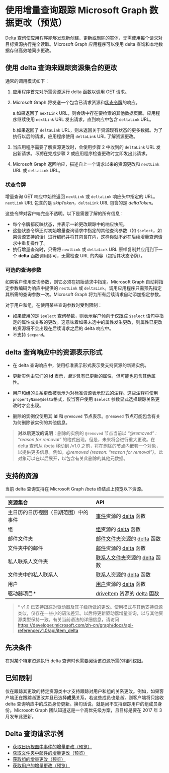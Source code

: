 #  <a name="use-delta-query-to-track-changes-in-microsoft-graph-data-preview"></a>使用增量查询跟踪 Microsoft Graph 数据更改（预览）

Delta 查询使应用程序能够发现新创建、更新或删除的实体，无需使用每个请求对目标资源执行完全读取。Microsoft Graph 应用程序可以使用 delta 查询和本地数据存储高效地同步更改。

## <a name="use-delta-query-to-track-changes-in-a-resource-collection"></a>使用 delta 查询来跟踪资源集合的更改

通常的调用模式如下：

1.  应用程序首先对所需资源运行 delta 函数以调用 GET 请求。
2.  Microsoft Graph 将发送一个包含已请求资源和[状态令牌](#state-tokens)的响应。

     a.如果返回了 `nextLink` URL，则会话中存在要检索的其他数据页面。应用程序继续使用 `nextLink` URL 发出请求，直到响应中包含 `deltaLink` URL。

     b.如果返回了 `deltaLink` URL，则未返回关于资源现有状态的更多数据。为了执行以后的请求，应用程序使用 `deltaLink` URL 了解资源更改。
     
3.  当应用程序需要了解资源更改时，会使用步骤 2 中收到的 `deltaLink` URL 发出新请求。*可能*在完成步骤 2 或应用程序检查更改时立即发出此请求。
4.  Microsoft Graph 返回响应，描述自上一个请求以来的资源更改和 `nextLink` URL 或 `deltaLink` URL。

### <a name="state-tokens"></a>状态令牌

增量查询 GET 响应中始终返回 `nextLink` 或 `deltaLink` 响应头中指定的 URL。`nextLink` URL 包含的是 _skipToken_，`deltaLink` URL 包含的是 _deltaToken_。 

这些令牌对客户端完全不透明。以下是需要了解的所有信息：

- 每个令牌都反映状态，并表示一轮更改跟踪中的响应快照。 
- 这些状态令牌还对初始增量查询请求中指定的其他查询参数（如 `$select`，如果资源支持的话）进行编码并将其包含在内，这样你就不必在后续增量查询请求中重复操作了。
- 执行增量查询时，只需将 `nextLink` 或 `deltaLink` URL 原样复制并应用到下一个 **delta** 函数调用即可，无需检查 URL 的内容（包括其状态令牌）。


### <a name="optional-query-parameters"></a>可选的查询参数

如果客户使用查询参数，则它必须在初始请求中指定。Microsoft Graph 自动将指定参数编码为响应中提供的 `nextLink` 或 `deltaLink`。调用应用程序只需预先指定其所需的查询参数一次。Microsoft Graph 将为所有后续请求自动添加指定参数。

对于用户和组，在使用某些查询参数时受到限制：

-   如果使用的是 `$select` 查询参数，则表示客户倾向于仅跟踪 `$select` 语句中指定的属性或关系的更改。这意味着如果未选中的属性发生更改，则属性已更改的资源将不会出现在后续请求之后的 delta 响应中。
-   不支持 `$expand`。

## <a name="resource-representation-in-the-delta-query-response"></a>delta 查询响应中的资源表示形式

-   在 delta 查询响应中，使用标准表示形式表示受支持资源的新建实例。

-   更新实例由它们的 **id** 表示，*至少*具有已更新的属性，但可能也包含其他属性。

-   用户和组的关系更改被表示为对标准资源表示形式的注释。这些注释将使用 `propertyName@delta`格式，仅当客户使用 `$select` 参数显式选择跟踪关系更改时才会出现。

-   删除的实例仅使用其 **id** 和 `@removed` 节点表示。`@removed` 节点可能包含有关为何删除该实例的其他信息。

> **对以后更改的说明**：删除的实例的 `@removed` 节点当前以 *“@removed” : “reason for removal”* 的格式出现。但是，未来将会进行重大更改。在 delta 查询从 /beta 移动到 /v1.0 之前，将在删除的节点内嵌套一个对象，以提供更多信息。例如，*@removed {reason: “reason for removal”}*。此对象可以在以后展开，以包含有关此删除的其他元数据。

## <a name="supported-resources"></a>支持的资源

当前 delta 查询支持在 Microsoft Graph /beta 终结点上预览以下资源。

| **资源集合** | **API** |
|:------ | :------ |
| 主日历的日历视图（日期范围）中的事件 | [事件](../api-reference/beta/resources/event.md)资源的 [delta](../api-reference/beta/api/event_delta.md) 函数 |
| 组 | [组](../api-reference/beta/resources/group.md)资源的 [delta](../api-reference/beta/api/group_delta.md) 函数 |
| 邮件文件夹 | [邮件文件夹](../api-reference/beta/resources/mailFolder.md)资源的 [delta](../api-reference/beta/api/mailfolder_delta.md) 函数 |
| 文件夹中的邮件 | [邮件](../api-reference/beta/resources/message.md)资源的 [delta](../api-reference/beta/api/message_delta.md) 函数 | 
| 私人联系人文件夹 | [联系人文件夹](../api-reference/beta/resources/contactfolder.md)资源的 [delta](../api-reference/beta/api/contactfolder_delta.md) 函数 |
| 文件夹中的私人联系人 | [联系人](../api-reference/beta/resources/contact.md)资源的 [delta](../api-reference/beta/api/contact_delta.md) 函数 |
| 用户 | [用户](../api-reference/beta/resources/user.md)资源的 [delta](../api-reference/beta/api/user_delta.md) 函数 | 
| 驱动器项目\* | [driveItem](../api-reference/beta/resources/driveItem.md) 资源的 [delta](../api-reference/beta/api/item_delta.md) 函数 |


> \* v1.0 已支持跟踪对驱动器及其子级所做的更改。使用模式与其他支持资源类似，仅存在一些小的语法差异。以后将更新驱动器增量查询，以与其他资源类型保持一致。有关当前语法的详细信息，请访问 <https://developer.microsoft.com/zh-cn/graph/docs/api-reference/v1.0/api/item_delta>

## <a name="prerequisites"></a>先决条件

在对某个特定资源执行 delta 查询时也需要阅读该资源所需的相同[权限](../authorization/permission_scopes.md)。

## <a name="known-limitations"></a>已知限制

仅在跟踪其更改的特定资源类中才支持跟踪对用户和组的关系更改。例如，如果客户端正在跟踪*组*更改并且已选择**成员**关系，若这些成员也是*组*，则客户端将只接收 delta 查询响应中的成员身份更新。换句话说，就是尚不支持跟踪用户的组成员身份。Microsoft Graph 团队知道这是一个高优先级方案，且目标是要在 2017 年 3 月发布此更新。

## <a name="delta-query-request-examples"></a>Delta 查询请求示例 

- [获取日历视图中事件的增量更改（预览）](../Concepts/delta_query_events.md)
- [获取文件夹中邮件的增量更改（预览）](./delta_query_messages.md)
- [获取组的增量更改（预览）](./delta_query_groups.md)
- [获取用户的增量更改（预览）](./delta_query_users.md)